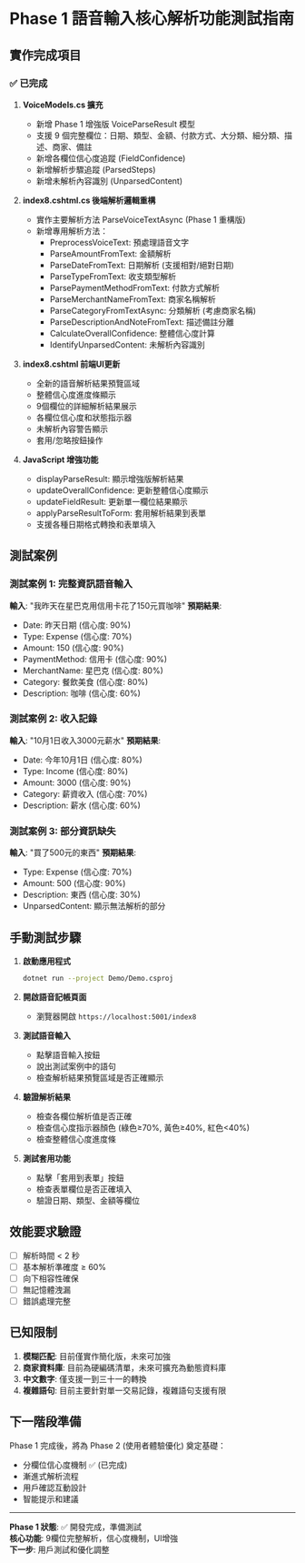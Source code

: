 # Phase 1 語音輸入核心解析功能測試指南

## 實作完成項目

### ✅ 已完成
1. **VoiceModels.cs 擴充**
   - 新增 Phase 1 增強版 VoiceParseResult 模型
   - 支援 9 個完整欄位：日期、類型、金額、付款方式、大分類、細分類、描述、商家、備註
   - 新增各欄位信心度追蹤 (FieldConfidence)
   - 新增解析步驟追蹤 (ParsedSteps)
   - 新增未解析內容識別 (UnparsedContent)

2. **index8.cshtml.cs 後端解析邏輯重構**
   - 實作主要解析方法 ParseVoiceTextAsync (Phase 1 重構版)
   - 新增專用解析方法：
     - PreprocessVoiceText: 預處理語音文字
     - ParseAmountFromText: 金額解析
     - ParseDateFromText: 日期解析 (支援相對/絕對日期)
     - ParseTypeFromText: 收支類型解析
     - ParsePaymentMethodFromText: 付款方式解析
     - ParseMerchantNameFromText: 商家名稱解析
     - ParseCategoryFromTextAsync: 分類解析 (考慮商家名稱)
     - ParseDescriptionAndNoteFromText: 描述備註分離
     - CalculateOverallConfidence: 整體信心度計算
     - IdentifyUnparsedContent: 未解析內容識別

3. **index8.cshtml 前端UI更新**
   - 全新的語音解析結果預覽區域
   - 整體信心度進度條顯示
   - 9個欄位的詳細解析結果展示
   - 各欄位信心度和狀態指示器
   - 未解析內容警告顯示
   - 套用/忽略按鈕操作

4. **JavaScript 增強功能**
   - displayParseResult: 顯示增強版解析結果
   - updateOverallConfidence: 更新整體信心度顯示
   - updateFieldResult: 更新單一欄位結果顯示
   - applyParseResultToForm: 套用解析結果到表單
   - 支援各種日期格式轉換和表單填入

## 測試案例

### 測試案例 1: 完整資訊語音輸入
**輸入**: "我昨天在星巴克用信用卡花了150元買咖啡"
**預期結果**:
- Date: 昨天日期 (信心度: 90%)
- Type: Expense (信心度: 70%)
- Amount: 150 (信心度: 90%)
- PaymentMethod: 信用卡 (信心度: 90%)
- MerchantName: 星巴克 (信心度: 80%)
- Category: 餐飲美食 (信心度: 80%)
- Description: 咖啡 (信心度: 60%)

### 測試案例 2: 收入記錄
**輸入**: "10月1日收入3000元薪水"
**預期結果**:
- Date: 今年10月1日 (信心度: 80%)
- Type: Income (信心度: 80%)
- Amount: 3000 (信心度: 90%)
- Category: 薪資收入 (信心度: 70%)
- Description: 薪水 (信心度: 60%)

### 測試案例 3: 部分資訊缺失
**輸入**: "買了500元的東西"
**預期結果**:
- Type: Expense (信心度: 70%)
- Amount: 500 (信心度: 90%)
- Description: 東西 (信心度: 30%)
- UnparsedContent: 顯示無法解析的部分

## 手動測試步驟

1. **啟動應用程式**
   ```bash
   dotnet run --project Demo/Demo.csproj
   ```

2. **開啟語音記帳頁面**
   - 瀏覽器開啟 `https://localhost:5001/index8`

3. **測試語音輸入**
   - 點擊語音輸入按鈕
   - 說出測試案例中的語句
   - 檢查解析結果預覽區域是否正確顯示

4. **驗證解析結果**
   - 檢查各欄位解析值是否正確
   - 檢查信心度指示器顏色 (綠色≥70%, 黃色≥40%, 紅色<40%)
   - 檢查整體信心度進度條

5. **測試套用功能**
   - 點擊「套用到表單」按鈕
   - 檢查表單欄位是否正確填入
   - 驗證日期、類型、金額等欄位

## 效能要求驗證

- [ ] 解析時間 < 2 秒
- [ ] 基本解析準確度 ≥ 60%
- [ ] 向下相容性確保
- [ ] 無記憶體洩漏
- [ ] 錯誤處理完整

## 已知限制

1. **模糊匹配**: 目前僅實作簡化版，未來可加強
2. **商家資料庫**: 目前為硬編碼清單，未來可擴充為動態資料庫
3. **中文數字**: 僅支援一到三十一的轉換
4. **複雜語句**: 目前主要針對單一交易記錄，複雜語句支援有限

## 下一階段準備

Phase 1 完成後，將為 Phase 2 (使用者體驗優化) 奠定基礎：
- 分欄位信心度機制 ✅ (已完成)
- 漸進式解析流程
- 用戶確認互動設計
- 智能提示和建議

---

**Phase 1 狀態**: ✅ 開發完成，準備測試  
**核心功能**: 9欄位完整解析，信心度機制，UI增強  
**下一步**: 用戶測試和優化調整
